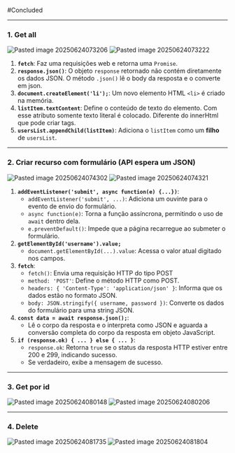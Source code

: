 
#Concluded 

---
### **1. Get all**
![Pasted image 20250624073206](../../../attachments/Pasted%20image%2020250624073206.png)
![Pasted image 20250624073222](../../../attachments/Pasted%20image%2020250624073222.png)
1. **`fetch`**: Faz uma requisições web e retorna uma `Promise`.
2. **`response.json()`**: O objeto `response` retornado não contém diretamente os dados JSON. O método `.json()` lê o body da resposta e o converte em json.
3. **`document.createElement('li');`**: Um novo elemento HTML `<li>` é criado na memória. 
4. **`listItem.textContent`**: Define o conteúdo de texto do elemento. Com esse atributo somente texto literal é colocado. Diferente do innerHtml que pode criar tags. 
5. **`usersList.appendChild(listItem)`**: Adiciona o `listItem` como um **filho** de `usersList`.
---
### **2. Criar recurso com formulário (API espera um JSON)**

![Pasted image 20250624074302](../../../attachments/Pasted%20image%2020250624074302.png)
![Pasted image 20250624074321](../../../attachments/Pasted%20image%2020250624074321.png)
1. **`addEventListener('submit', async function(e) {...})`**:
    - `addEventListener('submit', ...)`: Adiciona um ouvinte para o evento de envio do formulário.
    - `async function(e)`: Torna a função assíncrona, permitindo o uso de `await` dentro dela.
    - `e.preventDefault()`: Impede que a página recarregue ao submeter o formulário.
2. **`getElementById('username').value;`** 
    - `document.getElementById(...).value`: Acessa o valor atual digitado nos campos.
3. **`fetch`**:
    - `fetch()`: Envia uma requisição HTTP do tipo POST
    - `method: 'POST'`: Define o método HTTP como POST.
    - `headers: { 'Content-Type': 'application/json' }`: Informa que os dados estão no formato JSON.
    - `body: JSON.stringify({ username, password })`: Converte os dados do formulário para uma string JSON.
4. **`const data = await response.json();`**:    
    - Lê o corpo da resposta e o interpreta como JSON e aguarda a conversão completa do corpo da resposta em objeto JavaScript.
5. **`if (response.ok) { ... } else { ... }`**:
    - `response.ok`: Retorna `true` se o status da resposta HTTP estiver entre 200 e 299, indicando sucesso.
    - Se verdadeiro, exibe a mensagem de sucesso.

---
### **3. Get por id**
![Pasted image 20250624080148](../../../attachments/Pasted%20image%2020250624080148.png)
![Pasted image 20250624080206](../../../attachments/Pasted%20image%2020250624080206.png)

---
### **4. Delete**
![Pasted image 20250624081735](../../../attachments/Pasted%20image%2020250624081735.png)
![Pasted image 20250624081804](../../../attachments/Pasted%20image%2020250624081804.png)

